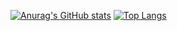 [![Anurag's GitHub stats](https://github-readme-stats.vercel.app/api?username=yumenghan&count_private=true&show_icons=true&theme=redical&hide=stars,prs,issues)](https://github.com/anuraghazra/github-readme-stats)
[![Top Langs](https://github-readme-stats.vercel.app/api/top-langs/?username=anuraghazra&layout=compact)](https://github.com/anuraghazra/github-readme-stats)
